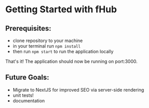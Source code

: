 # Getting Started with fHub

## Prerequisites:
* clone repository to your machine
* in your terminal run `npm install`
* then run `npm start` to run the application locally

That's it! The application should now be running on port:3000.

## Future Goals:
* Migrate to NextJS for improved SEO via server-side rendering
* unit tests!
* documentation
